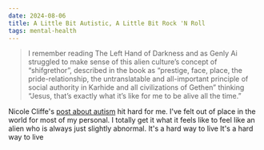 ```yaml
---
date: 2024-08-06
title: A Little Bit Autistic, A Little Bit Rock 'N Roll
tags: mental-health
---
```


> I remember reading The Left Hand of Darkness and as Genly Ai struggled to make sense of this alien culture’s concept of “shifgrethor”, described in the book as “prestige, face, place, the pride-relationship, the untranslatable and all-important principle of social authority in Karhide and all civilizations of Gethen” thinking “Jesus, that’s exactly what it’s like for me to be alive all the time.”

Nicole Cliffe's [post about autism](https://nicole.substack.com/p/a-little-bit-autistic-a-little-bit) hit hard for me. I've felt out of place in the world for most of my personal. I totally get it what it feels like to feel like an alien who is always just slightly abnormal. It's a hard way to live
 It's a hard way to live
